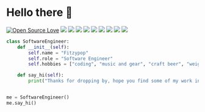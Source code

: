 # Hello there 👋

[![Open Source Love](https://badges.frapsoft.com/os/v1/open-source.svg?v=102)](https://github.com/ellerbrock/open-source-badge/)
![](https://img.shields.io/badge/Editor-VS_Code-informational?style=flat&logo=visual-studio-code&logoColor=white&color=6aa6f8)
![](https://img.shields.io/badge/Code-Python-informational?style=flat&logo=python&logoColor=white&color=6aa6f8)
![](https://img.shields.io/badge/Code-JavaScript-informational?style=flat&logo=javascript&logoColor=white&color=6aa6f8)
![](https://img.shields.io/badge/Code-Rust-informational?style=flat&logo=rust&logoColor=white&color=6aa6f8)
![](https://img.shields.io/badge/Code-React-informational?style=flat&logo=react&logoColor=white&color=6aa6f8)
![](https://img.shields.io/badge/Shell-Fish-informational?style=flat&logo=gnu-bash&logoColor=white&color=6aa6f8)
![](https://img.shields.io/badge/Tools-PostgreSQL-informational?style=flat&logo=postgresql&logoColor=white&color=6aa6f8)
![](https://img.shields.io/badge/Tools-Docker-informational?style=flat&logo=docker&logoColor=white&color=6aa6f8)
![](https://img.shields.io/badge/Tools-Deno-informational?style=flat&logo=deno&logoColor=white&color=6aa6f8)

<!-- ![](https://img.shields.io/badge/OS-Linux-informational?style=flat&logo=linux&logoColor=white&color=6aa6f8) -->

```python
class SoftwareEngineer:
    def __init__(self):
        self.name = "Fitzypop"
        self.role = "Software Engineer"
        self.hobbies = ["coding", "music and gear", "craft beer", "weightlifting"]

    def say_hi(self):
        print("Thanks for dropping by, hope you find some of my work interesting.")


me = SoftwareEngineer()
me.say_hi()
```
